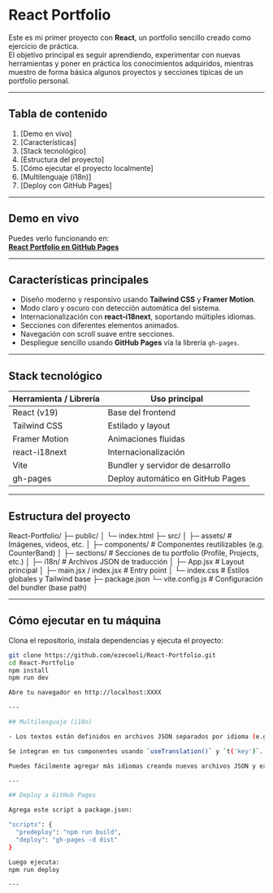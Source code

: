 # React Portfolio

Este es mi primer proyecto con **React**, un portfolio sencillo creado como ejercicio de práctica.  
El objetivo principal es seguir aprendiendo, experimentar con nuevas herramientas y poner en práctica los conocimientos adquiridos, mientras muestro de forma básica algunos proyectos y secciones típicas de un portfolio personal.

---

## Tabla de contenido
1. [Demo en vivo]
2. [Características]
3. [Stack tecnológico]
4. [Estructura del proyecto]
5. [Cómo ejecutar el proyecto localmente]
6. [Multilenguaje (i18n)]
7. [Deploy con GitHub Pages]

---

## Demo en vivo
Puedes verlo funcionando en:  
**[React Portfolio en GitHub Pages](https://ezecoeli.github.io/React-Portfolio)**

---

## Características principales
- Diseño moderno y responsivo usando **Tailwind CSS** y **Framer Motion**.  
- Modo claro y oscuro con detección automática del sistema.  
- Internacionalización con **react-i18next**, soportando múltiples idiomas.  
- Secciones con diferentes elementos animados.   
- Navegación con scroll suave entre secciones.  
- Despliegue sencillo usando **GitHub Pages** vía la librería `gh-pages`.

---

## Stack tecnológico
| Herramienta / Librería | Uso principal |
|------------------------|---------------|
| React (v19)            | Base del frontend |
| Tailwind CSS           | Estilado y layout |
| Framer Motion          | Animaciones fluidas |
| react-i18next          | Internacionalización |
| Vite                   | Bundler y servidor de desarrollo |
| gh-pages               | Deploy automático en GitHub Pages |

---

## Estructura del proyecto
React-Portfolio/
├─ public/
│ └─ index.html
├─ src/
│ ├─ assets/ # Imágenes, videos, etc.
│ ├─ components/ # Componentes reutilizables (e.g. CounterBand)
│ ├─ sections/ # Secciones de tu portfolio (Profile, Projects, etc.)
│ ├─ i18n/ # Archivos JSON de traducción
│ ├─ App.jsx # Layout principal
│ ├─ main.jsx / index.jsx # Entry point
│ └─ index.css # Estilos globales y Tailwind base
├─ package.json
└─ vite.config.js # Configuración del bundler (base path)

---

## Cómo ejecutar en tu máquina

Clona el repositorio, instala dependencias y ejecuta el proyecto:

```bash
git clone https://github.com/ezecoeli/React-Portfolio.git
cd React-Portfolio
npm install
npm run dev

Abre tu navegador en http://localhost:XXXX

---

## Multilenguaje (i18n)

- Los textos están definidos en archivos JSON separados por idioma (e.g., `en.json`, `es.json`).

Se integran en tus componentes usando `useTranslation()` y `t('key')`.

Puedes fácilmente agregar más idiomas creando nuevos archivos JSON y extendiendo la configuración de `i18next`.

---

## Deploy a GitHub Pages

Agrega este script a package.json:

"scripts": {
  "predeploy": "npm run build",
  "deploy": "gh-pages -d dist"
}

Luego ejecuta:
npm run deploy

---


